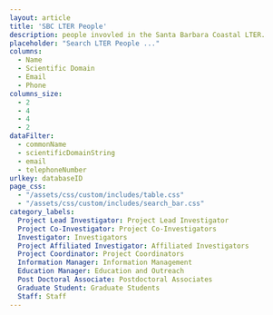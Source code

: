 ```yaml
---
layout: article
title: 'SBC LTER People'
description: people invovled in the Santa Barbara Coastal LTER.
placeholder: "Search LTER People ..."
columns:
  - Name
  - Scientific Domain
  - Email
  - Phone
columns_size:
  - 2
  - 4
  - 4
  - 2
dataFilter:
  - commonName
  - scientificDomainString
  - email
  - telephoneNumber
urlkey: databaseID
page_css:
  - "/assets/css/custom/includes/table.css"
  - "/assets/css/custom/includes/search_bar.css"
category_labels:
  Project Lead Investigator: Project Lead Investigator
  Project Co-Investigator: Project Co-Investigators
  Investigator: Investigators
  Project Affiliated Investigator: Affiliated Investigators
  Project Coordinator: Project Coordinators
  Information Manager: Information Management
  Education Manager: Education and Outreach
  Post Doctoral Associate: Postdoctoral Associates
  Graduate Student: Graduate Students
  Staff: Staff
---
```


<div id="table-content" style="display: none;">
	{% include search_bar.html placeholder=page.placeholder %}

	{% assign bio_groups = site.data.people_bios | group_by: "projectRole" %}

	{% for bios in bio_groups %}
		{% include table.html columns = page.columns
							  columns_size = page.columns_size
							  data = bios
							  dataFilter = page.dataFilter
							  urlkey = page.urlkey
							  category_labels = page.category_labels %}
	{% endfor %}
</div>

<br/>

<script src="/assets/js/table.js"/>

